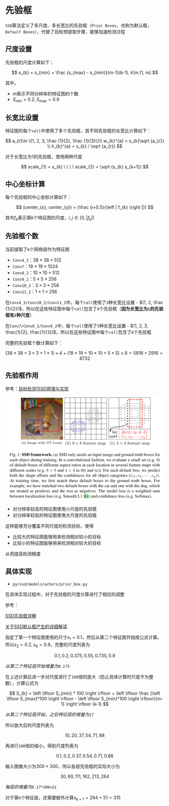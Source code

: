 
# 先验框

`SSD`算法定义了多尺度、多长宽比的先验框（`Prior Boxes`，也称为默认框，`Default Boxes`），代替了目标预提取步骤，能够加速检测过程

## 尺度设置

先验框的尺度计算如下：

$$
s_{k} = s_{min} + \frac {s_{max} - s_{min}}{m-1}(k-1), k\in [1, m]
$$

其中，

* $m$表示不同分辨率的特征图的个数
* $S_{min}=0.2, S_{max}=0.9$

## 长宽比设置

特征图的每个`cell`中使用了多个先验框，其不同先验框的长宽比计算如下：

$$
a_{r}\in \{1, 2, 3, \frac {1}{2}, \frac {1}{3}\}\\ 
w_{k}^{a} = s_{k}\sqrt {a_{r}} \\ 
h_{k}^{a} = s_{k} / \sqrt {a_{r}}
$$

对于长宽比为$1$的先验框，使用两种尺度

$$
scale_{1} = s_{k} \ \ \ \  scale_{2} = \sqrt {s_{k} s_{k+1}}
$$

## 中心坐标计算

每个先验框的中心坐标计算如下：

$$
(center_{x}, center_{y}) = (\frac {i+0.5}{\left | f_{k} \right |})
$$

其中$f_{k}$表示第$k$个特征图的尺度，$i, j\in [0, \left | f_{k} \right |)$

## 先验框个数

当前提取了`6`个网络层作为特征图

* `Conv4_3`：$38\times 38\times 512$
* `Conv7`：$19\times 19\times 1024$
* `Conv8_2`：$10\times 10\times 512$
* `Conv9_2`：$5\times 5\times 256$
* `Conv10_2`：$3\times 3\times 256$
* `Conv11_2`：$1\times 1\times 256$

在`Conv4_3/Conv10_2/Conv11_2`中，每个`cell`使用了`3`种长宽比设置 - $(1, 2, \frac {1}{2})$，所以在这些特征图中每个`cell`包含了`4`个先验框（**因为长宽比为`1`的先验框有`2`种尺度**）

在`Conv7/Conv8_2/Conv9_2`中，每个`cell`使用了`5`种长宽比设置 - $(1, 2, 3, \frac{1}{2}, \frac{1}{3})$，所以在这些特征图中每个`cell`包含了`6`个先验框

完整的先验框个数计算如下：

$$
(38\times 38 + 3\times 3+ 1\times 1)\times 4 + (19\times 19+ 10\times 10+ 5\times 5)\times 6=5816 + 2916 = 8732
$$

## 先验框作用

参考：[目标检测|SSD原理与实现](https://zhuanlan.zhihu.com/p/33544892)

![](./imgs/figure-1.png)

* 对分辨率较高的特征图使用小尺度的先验框
* 对分辨率较低的特征图使用大尺度的先验框

这样能够充分覆盖不同尺度的检测目标，使得

* 比较大的特征图能够用来检测相对较小的目标
* 比较小的特征图能够用来检测相对较大的目标

从而提高检测精度

## 具体实现

* `py/ssd/models/achors/prior_box.py`

在具体实现过程中，对于先验框的尺度计算进行了相应的调整

参考：

[SSD先验框详解](https://www.bilibili.com/read/cv2203924/)

[关于SSD默认框产生的详细解读](https://blog.csdn.net/xunan003/article/details/79186162)

指定了第一个特征图使用的尺寸$s_{1}=0.1$，然后从第二个特征图开始按公式计算。所以$s_{2}=0.2, s_{6}=0.9$，完整的尺度列表为

$$
{0.1, 0.2, 0.375, 0.55, 0.735, 0.9}
$$

*从第二个特征层开始增量为`0.175`*

在上述计算后进一步对尺度进行了`100`倍的放大（防止具体计算时尺度不为整数），计算公式为

$$
S_{k} = \left \lfloor S_{min} * 100 \right \rfloor + \left \lfloor \frac {\left \lfloor S_{max}*100  \right \rfloor - \left \lfloor S_{min}*100 \right \rfloor}{m-1}  \right \rfloor (k-1)
$$

*从第二个特征层开始，之后特征层的增量为`17`*

所以放大后的尺度列表为

$$
{10, 20, 37, 54, 71, 88}
$$

再进行`100`倍的缩小，得到尺度列表为

$$
{0.1, 0.2, 0.37, 0.54, 0.71, 0.88}
$$

输入图像大小为$300\times 300$，所以各层先验框的实际大小为

$$
{30, 60, 111, 162, 213, 264}
$$

*每层的增量为`0.17*300=51`*

对于第`6`个特征层，还需要额外计算$s_{k+1}=264+51=315$